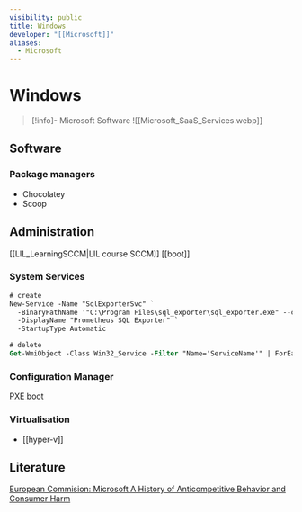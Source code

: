 ```yaml
---
visibility: public
title: Windows
developer: "[[Microsoft]]"
aliases:
  - Microsoft
---
```

# Windows

> [!info]- Microsoft Software
> ![[Microsoft_SaaS_Services.webp]]

## Software

### Package managers

- Chocolatey
- Scoop

## Administration

[[LIL_LearningSCCM|LIL course SCCM]]
[[boot]]

### System Services

```ps
# create
New-Service -Name "SqlExporterSvc" `
  -BinaryPathName '"C:\Program Files\sql_exporter\sql_exporter.exe" --config.file="C:\Program Files\sql_exporter\sql_exporter.yml"' `
  -DisplayName "Prometheus SQL Exporter" `
  -StartupType Automatic

# delete
Get-WmiObject -Class Win32_Service -Filter "Name='ServiceName'" | ForEach-Object { $_.Delete() }
```

### Configuration Manager

[PXE boot](https://learn.microsoft.com/en-us/troubleshoot/mem/configmgr/os-deployment/understand-pxe-boot)


### Virtualisation

- [[hyper-v]]

## Literature

[European Commision: Microsoft A History of Anticompetitive Behavior and Consumer Harm](https://www.ecis.eu/documents/Finalversion_Consumerchoicepaper.pdf)
